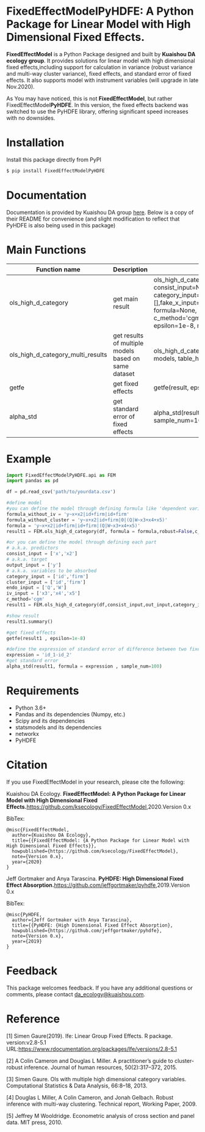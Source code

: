 FixedEffectModelPyHDFE: A Python Package for Linear Model with High Dimensional Fixed Effects.
=======================
**FixedEffectModel** is a Python Package designed and built by **Kuaishou DA ecology group**. It provides solutions for linear model with high dimensional fixed effects,including support for calculation in variance (robust variance and multi-way cluster variance), fixed effects, and standard error of fixed effects. It also supports model with instrument variables (will upgrade in late Nov.2020).

As You may have noticed, this is not **FixedEffectModel**, but rather FixedEffectModel**PyHDFE**. In this version, the fixed effects backend was switched to use the PyHDFE library, offering significant speed increases with no downsides.
# Installation

Install this package directly from PyPI
```bash
$ pip install FixedEffectModelPyHDFE
```

# Documentation

Documentation is provided by Kuaishou DA group [here](https://github.com/ksecology/FixedEffectModel). Below is a copy of their README for convenience (and slight modification to reflect that PyHDFE is also being used in this package)
# Main Functions

|Function name| Description|Usage
|-------------|------------|----|
|ols_high_d_category|get main result|ols_high_d_category(data_df, consist_input=None, out_input=None, category_input=None, cluster_input=[],fake_x_input=[], iv_col_input=[], formula=None, robust=False, c_method='cgm', psdef=True, epsilon=1e-8, max_iter=1e6, process=5)|
|ols_high_d_category_multi_results|get results of multiple models based on same dataset|ols_high_d_category_multi_results(data_df, models, table_header)|
|getfe|get fixed effects|getfe(result, epsilon=1e-8)|
|alpha_std|get standard error of fixed effects|alpha_std(result, formula, sample_num=100)|


# Example

```python
import FixedEffectModelPyHDFE.api as FEM
import pandas as pd

df = pd.read_csv('path/to/yourdata.csv')

#define model
#you can define the model through defining formula like 'dependent variable ~ continuous variable|fixed_effect|clusters|(endogenous variables ~ instrument variables)'
formula_without_iv = 'y~x+x2|id+firm|id+firm'
formula_without_cluster = 'y~x+x2|id+firm|0|(Q|W~x3+x4+x5)'
formula = 'y~x+x2|id+firm|id+firm|(Q|W~x3+x4+x5)'
result1 = FEM.ols_high_d_category(df, formula = formula,robust=False,c_method = 'cgm',epsilon = 1e-8,psdef= True,max_iter = 1e6)

#or you can define the model through defining each part
# a.k.a. predictors
consist_input = ['x','x2']
# a.k.a. target
output_input = ['y']
# a.k.a. variables to be absorbed
category_input = ['id','firm']
cluster_input = ['id','firm']
endo_input = ['Q','W']
iv_input = ['x3','x4','x5']
c_method='cgm'
result1 = FEM.ols_high_d_category(df,consist_input,out_input,category_input,cluster_input,endo_input,iv_input,formula=None,robust=False,c_method = c_method,epsilon = 1e-8,max_iter = 1e6)

#show result
result1.summary()

#get fixed effects
getfe(result1 , epsilon=1e-8)

#define the expression of standard error of difference between two fixed effect estimations you want to know
expression = 'id_1-id_2'
#get standard error
alpha_std(result1, formula = expression , sample_num=100)

```


# Requirements
- Python 3.6+
- Pandas and its dependencies (Numpy, etc.)
- Scipy and its dependencies
- statsmodels and its dependencies
- networkx
- PyHDFE

# Citation
If you use FixedEffectModel in your research, please cite the following:

Kuaishou DA Ecology. **FixedEffectModel: A Python Package for Linear Model with High Dimensional Fixed Effects.**<https://github.com/ksecology/FixedEffectModel>,2020.Version 0.x

BibTex:
```
@misc{FixedEffectModel,
  author={Kuaishou DA Ecology},
  title={{FixedEffectModel: {A Python Package for Linear Model with High Dimensional Fixed Effects}},
  howpublished={https://github.com/ksecology/FixedEffectModel},
  note={Version 0.x},
  year={2020}
}
```

Jeff Gortmaker and Anya Tarascina. **PyHDFE: High Dimensional Fixed Effect Absorption.**<https://github.com/jeffgortmaker/pyhdfe>,2019.Version 0.x

BibTex:
```
@misc{PyHDFE,
  author={Jeff Gortmaker with Anya Tarascina},
  title={{PyHDFE: {High Dimensional Fixed Effect Absorption},
  howpublished={https://github.com/jeffgortmaker/pyhdfe},
  note={Version 0.x},
  year={2019}
}
```

# Feedback
This package welcomes feedback. If you have any additional questions or comments, please contact <da_ecology@kuaishou.com>.


# Reference
[1] Simen Gaure(2019).  lfe: Linear Group Fixed Effects. R package. version:v2.8-5.1 URL:https://www.rdocumentation.org/packages/lfe/versions/2.8-5.1

[2] A Colin Cameron and Douglas L Miller. A practitioner’s guide to cluster-robust inference. Journal of human resources, 50(2):317–372, 2015.

[3] Simen Gaure. Ols with multiple high dimensional category variables. Computational Statistics & Data Analysis, 66:8–18, 2013.

[4] Douglas L Miller, A Colin Cameron, and Jonah Gelbach. Robust inference with multi-way clustering. Technical report, Working Paper, 2009.

[5] Jeffrey M Wooldridge. Econometric analysis of cross section and panel data. MIT press, 2010.
